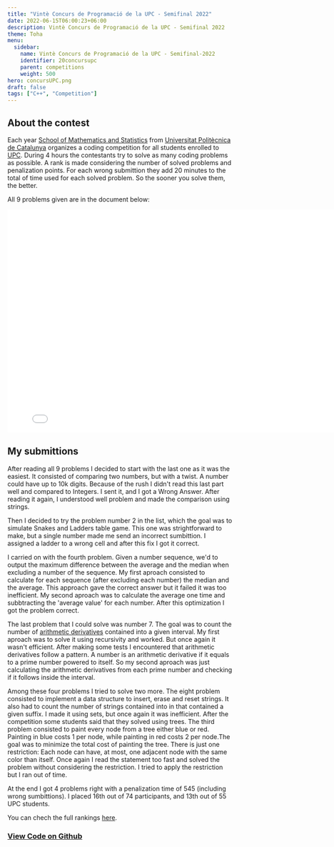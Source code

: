 ```yaml
---
title: "Vintè Concurs de Programació de la UPC - Semifinal 2022"
date: 2022-06-15T06:00:23+06:00
description: Vintè Concurs de Programació de la UPC - Semifinal 2022
theme: Toha
menu:
  sidebar:
    name: Vintè Concurs de Programació de la UPC - Semifinal-2022
    identifier: 20concursupc
    parent: competitions
    weight: 500
hero: concursUPC.png
draft: false
tags: ["C++", "Competition"]
---
```


## About the contest
Each year [School of Mathematics and Statistics](https://fme.upc.edu/en) from [Universitat Politècnica de Catalunya](https://www.upc.edu/en?set_language=en) organizes a coding competition for all students enrolled to [UPC](https://www.upc.edu/en?set_language=en). During 4 hours the contestants try to solve as many coding problems as possible. A rank is made considering the number of solved problems and penalization points. For each wrong submittion they add 20 minutes to the total of time used for each solved problem. So the sooner you solve them, the better. 

All 9 problems given are in the document below:

<embed src="concurs.pdf" width="800" height="500" type="application/pdf">

## My submittions
After reading all 9 problems I decided to start with the last one as it was the easiest. It consisted of comparing two numbers, but with a twist. A number could have up to 10k digits. Because of the rush I didn't read this last part well and compared to Integers. I sent it, and I got a Wrong Answer. After reading it again, I understood well problem and made the comparison using strings.

Then I decided to try the problem number 2 in the list, which the goal was to simulate Snakes and Ladders table game. This one was strightforward to make, but a single number made me send an incorrect sumbittion. I assigned a ladder to a wrong cell and after this fix I got it correct.

I carried on with the fourth problem. Given a number sequence, we'd to output the maximum difference between the average and the median when excluding a number of the sequence. My first aproach consisted to calculate for each sequence (after excluding each number) the median and the average. This approach gave the correct answer but it failed it was too inefficient. My second aproach was to calculate the average one time and subbtracting the 'average value' for each number. After this optimization I got the problem correct. 

The last problem that I could solve was number 7. The goal was to count the number of [arithmetic derivatives](https://en.wikipedia.org/wiki/Arithmetic_derivative) contained into a given interval. My first aproach was to solve it using recursivity and worked. But once again it wasn't efficient. After making some tests I encountered that arithmetic derivatives follow a pattern. A number is an arithmetic derivative if it equals to a prime number powered to itself. So my second aproach was just calculating the arithmetic derivatives from each prime number and checking if it follows inside the interval.

Among these four problems I tried to solve two more. The eight problem consisted to implement a data structure to insert, erase and reset strings. It also had to count the number of strings contained into in that contained a given suffix. I made it using sets, but once again it was inefficient. After the competition some students said that they solved using trees. The third problem consisted to paint every node from a tree either blue or red. Painting in blue costs 1 per node, while painting in red costs 2 per node.The goal was to minimize the total cost of painting the tree. There is just one restriction: Each node can have, at most, one adjacent node with the same color than itself. Once again I read the statement too fast and solved the problem without considering the restriction. I tried to apply the restriction but I ran out of time.

At the end I got 4 problems right with a penalization time of 545 (including wrong sumbittions). I placed 16th out of 74 participants, and 13th out of 55 UPC students.

You can chech the full rankings [here](https://contest.jutge.org/watch/Jutge:Semifinal2022/static).


### [View Code on <i class="fab fa-github"></i>Github](https://github.com/BernatBC/Coding-Competitions/tree/main/Vint%C3%A8%20Concurs%20de%20Programaci%C3%B3%20de%20la%20UPC%20-%20Semifinal%202022)